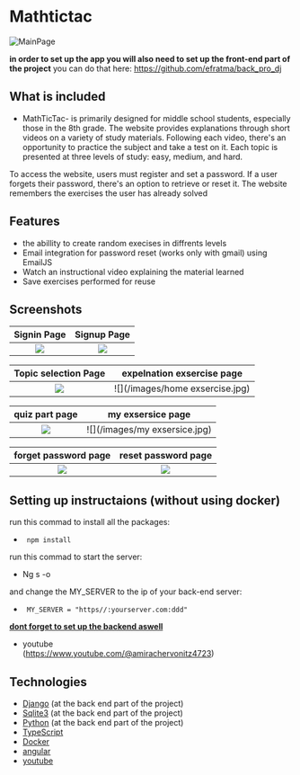 


# Mathtictac

![MainPage](./images/main.jpg)                                                                                                                               

**in order to set up the app you will also need to set up the front-end part of the project**
you can do that here: https://github.com/efratma/back_pro_dj

## What is included

- MathTicTac- is primarily designed for middle school students, especially those in the 8th grade.
The website provides explanations through short videos on a variety of study materials. Following each video, there's an opportunity to practice the subject and take a test on it. Each topic is presented at three levels of study: easy, medium, and hard.     
                        
To access the website, users must register and set a password. If a user forgets their password, there's an option to retrieve or reset it. The website remembers the exercises the user has already solved
 
## Features

- the abillity to create random execises in diffrents levels
- Email integration for password reset (works only with gmail) using EmailJS
- Watch an instructional video explaining the material learned
- Save exercises performed for reuse



## Screenshots

|                     Signin Page                       |                  Signup Page                          |
| :---------------------------------------------------: | :---------------------------------------------------: |
| ![](/images/login.jpg)                      | ![](/images/register.jpg)                      |

|             Topic selection Page                     |            expelnation exsercise page                 |
| :------------------------------------------------: | :------------------------------------------------: | 
| ![](/images/topic.jpg)                 | ![](/images/home exsercise.jpg)             | 

|                quiz part page      |                          my exsersice page           |
| :--------------------------------------------: | :--------------------------------------------:   |
| ![](/images/quiz.jpg)             | ![](/images/my exsersice.jpg)               |

|                    forget password page          |                     reset password page          |  
| :------------------------------------------------:    | :------------------------------------------------:      |
| ![](/images/newpassword.jpg)           |![](/images/resetpassword.jpg)                 |



## Setting up instructaions (without using docker)
                                                                                          
run this commad to install all the packages:
-      npm install

run this commad to start the server:
-    Ng s -o

                        
and change the MY_SERVER to the ip of your back-end server:
-      MY_SERVER = "https//:yourserver.com:ddd"

[**dont forget to set up the backend aswell**](https://github.com/efratma/back_pro_dj)

                                 


- youtube       
 (https://www.youtube.com/@amirachervonitz4723)


## Technologies

- [Django](https://www.djangoproject.com/) (at the back end part of the project)
- [Sqlite3](https://www.sqlite.org/about.html) (at the back end part of the project)
- [Python](https://www.python.org/about/) (at the back end part of the project)
- [TypeScript](https://www.typescriptlang.org/)
- [Docker](https://www.docker.com/company/)
- [angular](https://angular.io/)
- [youtube](https://youtube.com/)
